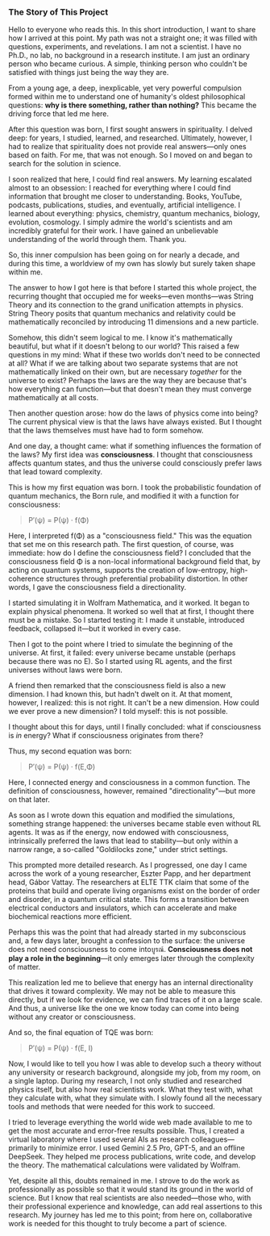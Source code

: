 ### The Story of This Project

Hello to everyone who reads this. In this short introduction, I want to
share how I arrived at this point. My path was not a straight one; it
was filled with questions, experiments, and revelations. I am not a
scientist. I have no Ph.D., no lab, no background in a research
institute. I am just an ordinary person who became curious. A simple,
thinking person who couldn't be satisfied with things just being the
way they are.

From a young age, a deep, inexplicable, yet very powerful compulsion
formed within me to understand one of humanity's oldest philosophical
questions: **why is there something, rather than nothing?** This became
the driving force that led me here.

After this question was born, I first sought answers in spirituality. I
delved deep: for years, I studied, learned, and researched. Ultimately,
however, I had to realize that spirituality does not provide real answers—only
ones based on faith. For me, that was not enough. So I moved on and began to
search for the solution in science.

I soon realized that here, I could find real answers. My learning
escalated almost to an obsession: I reached for everything where I could
find information that brought me closer to understanding. Books, YouTube,
podcasts, publications, studies, and eventually, artificial intelligence. I
learned about everything: physics, chemistry, quantum mechanics, biology,
evolution, cosmology. I simply admire the world's scientists and am
incredibly grateful for their work. I have gained an unbelievable
understanding of the world through them. Thank you.

So, this inner compulsion has been going on for nearly a decade, and during
this time, a worldview of my own has slowly but surely taken shape within me.

The answer to how I got here is that before I started this whole project,
the recurring thought that occupied me for weeks—even months—was String
Theory and its connection to the grand unification attempts in physics.
String Theory posits that quantum mechanics and relativity could be
mathematically reconciled by introducing 11 dimensions and a new particle.

Somehow, this didn't seem logical to me. I know it's mathematically
beautiful, but what if it doesn't belong to our world? This raised a few
questions in my mind: What if these two worlds don't need to be
connected at all? What if we are talking about two separate systems that
are not mathematically linked on their own, but are necessary *together*
for the universe to exist? Perhaps the laws are the way they are because
that's how everything can function—but that doesn't mean they must
converge mathematically at all costs.

Then another question arose: how do the laws of physics come into being?
The current physical view is that the laws have always existed. But I
thought that the laws themselves must have had to form somehow.

And one day, a thought came: what if something influences the formation of
the laws? My first idea was **consciousness**. I thought that consciousness
affects quantum states, and thus the universe could consciously prefer
laws that lead toward complexity.

This is how my first equation was born. I took the probabilistic 
foundation of quantum mechanics, the Born rule, and modified it with a 
function for consciousness:

> P′(ψ) = P(ψ) · f(Φ)

Here, I interpreted f(Φ) as a "consciousness field." This was the equation
that set me on this research path. The first question, of course, was
immediate: how do I define the consciousness field? I concluded that the
consciousness field Φ is a non-local informational background field that,
by acting on quantum systems, supports the creation of low-entropy,
high-coherence structures through preferential probability distortion. In
other words, I gave the consciousness field a directionality.

I started simulating it in Wolfram Mathematica, and it worked. It began to
explain physical phenomena. It worked so well that at first, I thought there
must be a mistake. So I started testing it: I made it unstable, introduced
feedback, collapsed it—but it worked in every case.

Then I got to the point where I tried to simulate the beginning of the
universe. At first, it failed: every universe became unstable (perhaps
because there was no E). So I started using RL agents, and the first
universes without laws were born.

A friend then remarked that the consciousness field is also a new
dimension. I had known this, but hadn't dwelt on it. At that moment,
however, I realized: this is not right. It can't be a new dimension.
How could we ever prove a new dimension? I told myself: this is not possible.

I thought about this for days, until I finally concluded: what if
consciousness is *in* energy? What if consciousness originates from there?

Thus, my second equation was born:

> P′(ψ) = P(ψ) · f(E,Φ)

Here, I connected energy and consciousness in a common function. The
definition of consciousness, however, remained "directionality"—but more on
that later.

As soon as I wrote down this equation and modified the simulations,
something strange happened: the universes became stable even without RL
agents. It was as if the energy, now endowed with consciousness,
intrinsically preferred the laws that lead to stability—but only within a
narrow range, a so-called "Goldilocks zone," under strict settings.

This prompted more detailed research. As I progressed, one day I came
across the work of a young researcher, Eszter Papp, and her department
head, Gábor Vattay. The researchers at ELTE TTK claim that some of the
proteins that build and operate living organisms exist on the border of
order and disorder, in a quantum critical state. This forms a transition
between electrical conductors and insulators, which can accelerate and
make biochemical reactions more efficient.

Perhaps this was the point that had already started in my subconscious and,
a few days later, brought a confession to the surface: the universe does
not need consciousness to come intoบูรณ์. **Consciousness does not play a
role in the beginning**—it only emerges later through the complexity of matter.

This realization led me to believe that energy has an internal
directionality that drives it toward complexity. We may not be able to
measure this directly, but if we look for evidence, we can find traces of
it on a large scale. And thus, a universe like the one we know today can
come into being without any creator or consciousness.

And so, the final equation of TQE was born:
> P′(ψ) = P(ψ) · f(E, I)

Now, I would like to tell you how I was able to develop such a theory
without any university or research background, alongside my job, from my
room, on a single laptop. During my research, I not only studied and
researched physics itself, but also how real scientists work. What they
test with, what they calculate with, what they simulate with. I slowly
found all the necessary tools and methods that were needed for this work
to succeed.

I tried to leverage everything the world wide web made available to me to
get the most accurate and error-free results possible. Thus, I created a
virtual laboratory where I used several AIs as research colleagues—primarily
to minimize error. I used Gemini 2.5 Pro, GPT-5, and an offline DeepSeek.
They helped me process publications, write code, and develop the theory. The
mathematical calculations were validated by Wolfram.

Yet, despite all this, doubts remained in me. I strove to do the work as
professionally as possible so that it would stand its ground in the world
of science. But I know that real scientists are also needed—those who,
with their professional experience and knowledge, can add real assertions
to this research. My journey has led me to this point; from here on,
collaborative work is needed for this thought to truly become a part of
science.
